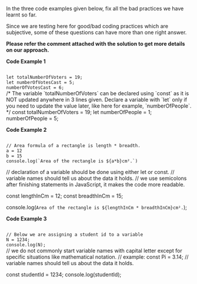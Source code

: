 In the three code examples given below,
fix all the bad practices we have learnt so far.

Since we are testing here for good/bad coding practices which are subjective, some of these questions can have more than one right answer.

**Please refer the comment attached with the solution to get more details on our approach.**

**Code Example 1**

<codeblock language="javascript" type="exercise" testMode="fixedInput">
<code>
let totalNumberOfVoters = 19;
let numberOfVotesCast = 5;
numberOfVotesCast = 6;
</code>
<solution>
/* 
The variable `totalNumberOfVoters` can be declared using `const` as it is NOT updated anywhere in 3 lines given.
Declare a variable with `let` only if you need to update the value later, like here for example, `numberOfPeople`.
*/
const totalNumberOfVoters = 19;
let numberOfPeople = 1;
numberOfPeople = 5;
</solution>
</codeblock>

**Code Example 2**

<codeblock language="javascript" type="exercise" testMode="fixedInput">
<code>
// Area formula of a rectangle is length * breadth.
a = 12
b = 15
console.log(`Area of the rectangle is ${a*b}cm².`)
</code>
<solution>

// declaration of a variable should be done using either let or const. 
// variable names should tell us about the data it holds.
// we use semicolons after finishing statements in JavaScript, it makes the code more readable.

const lengthInCm = 12;
const breadthInCm = 15;

console.log(`Area of the rectangle is ${lengthInCm * breadthInCm}cm².`);
</solution>
</codeblock>

**Code Example 3**

<codeblock language="javascript" type="exercise" testMode="fixedInput">
<code>
// Below we are assigning a student id to a variable
N = 1234;
console.log(N);
</code>

<solution>
// we do not commonly start variable names with capital letter except for specific situations like mathematical notation.
// example: const Pi = 3.14;
// variable names should tell us about the data it holds.

const studentId = 1234;
console.log(studentId);
</solution>
</codeblock>
